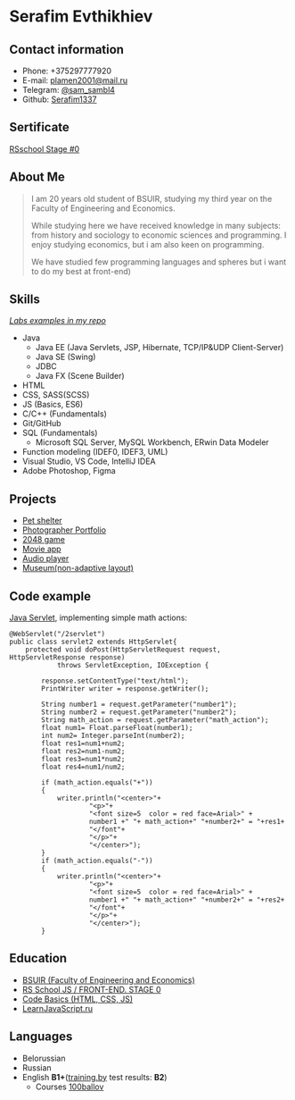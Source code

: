 # Serafim Evthikhiev

## Contact information

* Phone: +375297777920
* E-mail: plamen2001@mail.ru
* Telegram: [@sam_sambl4](https://t.me/sam_sambl4)
* Github: [Serafim1337](https://github.com/Serafim1337)

## Sertificate 
[RSschool Stage #0](https://app.rs.school/certificate/1swaimph)
 
## About Me

>I am 20 years old student of BSUIR, studying my third year on the Faculty of Engineering and Economics.
>
>While studying here we have received knowledge in many subjects: from history and sociology to economic sciences and programming. I enjoy studying economics, but i am also keen on programming.
>
>We have studied few programming languages and spheres but i want to do my best at front-end)

## Skills

[*Labs examples in my repo*](https://github.com/Serafim1337/repo/tree/labs)
* Java
    * Java EE (Java Servlets, JSP, Hibernate, TCP/IP&UDP Client-Server) 
    * Java SE (Swing)
    * JDBC 
    * Java FX (Scene Builder)
* HTML
* CSS, SASS(SCSS)
* JS (Basics, ES6)
* C/C++ (Fundamentals)
* Git/GitHub
* SQL (Fundamentals)
    * Microsoft SQL Server, MySQL Workbench, ERwin Data Modeler
*  Function modeling (IDEF0, IDEF3, UML)
* Visual Studio, VS Code, IntelliJ IDEA
* Adobe Photoshop, Figma

## Projects
* [Pet shelter](https://serafim1337.github.io/shelter/main.html)
* [Photographer Portfolio](https://serafim1337.github.io/portfolio3.0/)
* [2048 game](https://serafim1337.github.io/random-game/)
* [Movie app](https://serafim1337.github.io/movie-app/)
* [Audio player](https://serafim1337.github.io/audio-player/)
* [Museum(non-adaptive layout)]()

## Code example

[Java Servlet](https://github.com/Serafim1337/repo/tree/labs/JavaSE%20Servlet%20lab), implementing simple math actions:
```
@WebServlet("/2servlet")
public class servlet2 extends HttpServlet{
    protected void doPost(HttpServletRequest request, HttpServletResponse response)
            throws ServletException, IOException {

        response.setContentType("text/html");
        PrintWriter writer = response.getWriter();

        String number1 = request.getParameter("number1");
        String number2 = request.getParameter("number2");
        String math_action = request.getParameter("math_action");
        float num1= Float.parseFloat(number1);
        int num2= Integer.parseInt(number2);
        float res1=num1+num2;
        float res2=num1-num2;
        float res3=num1*num2;
        float res4=num1/num2;

        if (math_action.equals("+"))
        {
            writer.println("<center>"+
                    "<p>"+
                    "<font size=5  color = red face=Arial>" +
                    number1 +" "+ math_action+" "+number2+" = "+res1+
                    "</font"+
                    "</p>"+
                    "</center>");
        }
        if (math_action.equals("-"))
        {
            writer.println("<center>"+
                    "<p>"+
                    "<font size=5  color = red face=Arial>" +
                    number1 +" "+ math_action+" "+number2+" = "+res2+
                    "</font"+
                    "</p>"+
                    "</center>");
        }
```

## Education 

* [BSUIR (Faculty of Engineering and Economics)](https://www.bsuir.by/ru/ief)
* [RS School JS / FRONT-END. STAGE 0](https://rs.school/)
* [Code Basics (HTML, CSS, JS)](https://ru.code-basics.com/)
* [LearnJavaScript.ru](https://learn.javascript.ru/)

## Languages

 * Belorussian 
 * Russian
 * English **B1+**([training.by](https://training.by/#!/Home?lang=ru&City=37,38,39,40,41,42,50) test results: **B2**)
     * Courses [100ballov](https://www.100ballov.by/)